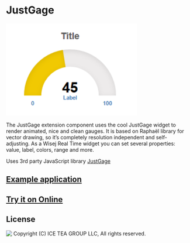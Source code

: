 JustGage
====

<img src="../Support/Images/JustGage.png" width="358" height="252">

The JustGage extension component uses the cool JustGage widget to render animated, nice and clean gauges. It is based on Raphaël library for vector drawing, so it’s completely resolution independent and self-adjusting. As a Wisej Real Time widget you can set several properties: value, label, colors, range and more.

Uses 3rd party JavaScript library [JustGage](http://justgage.com/)

## [Example application](https://github.com/iceteagroup/wisej-examples/tree/master/CodeProject)

## [Try it on Online](http://demo.wisej.com/CodeProject)

License
-------
<img src="http://iceteagroup.com/wp-content/uploads/2017/01/Square-64x64-trasp.png" height="20" align="top"> Copyright (C) ICE TEA GROUP LLC, All rights reserved.
